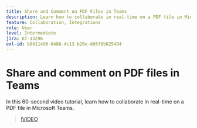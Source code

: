 ```yaml
---
title: Share and Comment on PDF Files in Teams
description: Learn how to collaborate in real-time on a PDF file in Microsoft Teams
feature: Collaboration, Integrations
role: User
level: Intermediate
jira: KT-13296
exl-id: b8411496-6488-4c13-b26e-dd5f6b825494
---
```

# Share and comment on PDF files in Teams

In this 60-second video tutorial, learn how to collaborate in real-time on a PDF file in Microsoft Teams.

>[!VIDEO](https://video.tv.adobe.com/v/343048?quality=12&learn=on&hidetitle=true)
